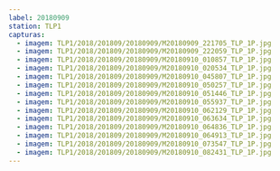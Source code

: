 ```yaml
---
label: 20180909
station: TLP1
capturas:
  - imagem: TLP1/2018/201809/20180909/M20180909_221705_TLP_1P.jpg
  - imagem: TLP1/2018/201809/20180909/M20180909_222059_TLP_1P.jpg
  - imagem: TLP1/2018/201809/20180909/M20180910_010857_TLP_1P.jpg
  - imagem: TLP1/2018/201809/20180909/M20180910_020534_TLP_1P.jpg
  - imagem: TLP1/2018/201809/20180909/M20180910_045807_TLP_1P.jpg
  - imagem: TLP1/2018/201809/20180909/M20180910_050257_TLP_1P.jpg
  - imagem: TLP1/2018/201809/20180909/M20180910_051446_TLP_1P.jpg
  - imagem: TLP1/2018/201809/20180909/M20180910_055937_TLP_1P.jpg
  - imagem: TLP1/2018/201809/20180909/M20180910_062129_TLP_1P.jpg
  - imagem: TLP1/2018/201809/20180909/M20180910_063634_TLP_1P.jpg
  - imagem: TLP1/2018/201809/20180909/M20180910_064836_TLP_1P.jpg
  - imagem: TLP1/2018/201809/20180909/M20180910_064913_TLP_1P.jpg
  - imagem: TLP1/2018/201809/20180909/M20180910_073547_TLP_1P.jpg
  - imagem: TLP1/2018/201809/20180909/M20180910_082431_TLP_1P.jpg
---
```

